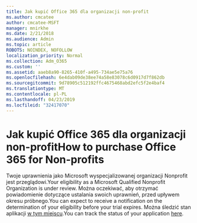 ```yaml
---
title: Jak kupić Office 365 dla organizacji non-profit
ms.author: cmcatee
author: cmcatee-MSFT
manager: mnirkhe
ms.date: 2/21/2018
ms.audience: Admin
ms.topic: article
ROBOTS: NOINDEX, NOFOLLOW
localization_priority: Normal
ms.collection: Adm_O365
ms.custom: ''
ms.assetid: aaeb8a90-8265-410f-a495-734ae5e75a76
ms.openlocfilehash: 6e4dab09de38ee74a58e83078c6d0917d7f862db
ms.sourcegitcommit: 9d78905c512192ffc4675468abd2efc5f2e4baf4
ms.translationtype: MT
ms.contentlocale: pl-PL
ms.lasthandoff: 04/23/2019
ms.locfileid: "32417070"
---
```

# <a name="how-to-purchase-office-365-for-non-profits"></a><span data-ttu-id="a8cce-102">Jak kupić Office 365 dla organizacji non-profit</span><span class="sxs-lookup"><span data-stu-id="a8cce-102">How to purchase Office 365 for Non-profits</span></span>

<span data-ttu-id="a8cce-103">Twoje uprawnienia jako Microsoft wyspecjalizowanej organizacji Nonprofit jest przeglądowi.</span><span class="sxs-lookup"><span data-stu-id="a8cce-103">Your eligibility as a Microsoft Qualified Nonprofit Organization is under review.</span></span> <span data-ttu-id="a8cce-104">Można oczekiwać, aby otrzymać powiadomienie dotyczące ustalania swoich uprawnień, przed upływem okresu próbnego.</span><span class="sxs-lookup"><span data-stu-id="a8cce-104">You can expect to receive a notification on the determination of your eligibility before your trial expires.</span></span> <span data-ttu-id="a8cce-105">Można śledzić stan aplikacji [w tym miejscu](http://eligibilityweb.azurewebsites.net/).</span><span class="sxs-lookup"><span data-stu-id="a8cce-105">You can track the status of your application [here](http://eligibilityweb.azurewebsites.net/).</span></span>
  

